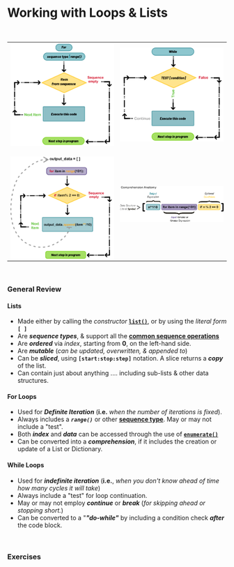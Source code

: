 # Working with Loops & Lists

&nbsp;


<div width="95%">
<table style="border: none;">
  <tr style="border: none;">
    <th style="border: none;"><img align="left" src="../images/For loop.png"><br></th>
    <td width="50%" align="right" style="border: none;"><img align="left" src="../images/While Loop.png"><br></td>
  </tr>
  <tr>
   <th style="border: none;"><br><img align="left" src="../images/pre comprehension loop.png"></th>
    <td width="50%" align="right" style="border: none;"><img align="left" src="../images/comprehensions.png"></td>
  </tr>
</table>
</div>
<br>




### General Review

#### Lists

*  Made either by calling the _constructor_ [**`list()`**](https://docs.python.org/3/tutorial/datastructures.html#more-on-lists), or by using the _literal form_ **`[ ]`**
*  Are _**sequence types**_, & support all the [**common sequence operations**](https://docs.python.org/3/library/stdtypes.html#sequence-types-list-tuple-range)
*  Are _**ordered**_ via _index_, starting from **0**, on the left-hand side.
*  Are _**mutable**_ (_can be updated, overwritten, & appended to_)
*  Can be _**sliced**_, using **`[start:stop:step]`** notation.  A slice returns a _**copy**_ of the list.
*  Can contain just about anything .... including sub-lists & other data structures.


#### For Loops

*  Used for _**Definite Iteration**_ (**i.e.** _when the number of iterations is fixed_).
*  Always includes a _**`range()`**_ or other  [**sequence type**](https://docs.python.org/3/library/stdtypes.html#sequence-types-list-tuple-range).  May or may not include a "test".
*  Both _**index**_ and _**data**_ can be accessed through the use of [**`enumerate()`**](https://docs.python.org/3/library/functions.html#enumerate)
*  Can be converted into a _**comprehension**_, if it includes the creation or update of a List or Dictionary.



#### While Loops

* Used for _**indefinite iteration**_ (**i.e.**, _when you don't know ahead of time how many cycles it will take_)
*  Always include a "test" for loop continuation.
*  May or may not employ _**continue**_ or _**break**_ (_for skipping ahead or stopping short._)
*  Can be converted to a "_**"do-while"**_ by including a condition check _**after**_ the code block.

&nbsp;


### Exercises